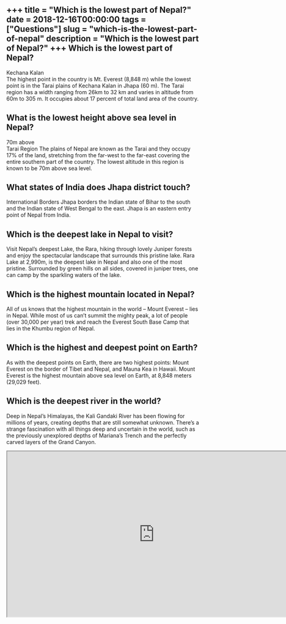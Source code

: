 +++
title = "Which is the lowest part of Nepal?"
date = 2018-12-16T00:00:00
tags = ["Questions"]
slug = "which-is-the-lowest-part-of-nepal"
description = "Which is the lowest part of Nepal?"
+++
Which is the lowest part of Nepal?
----------------------------------

Kechana Kalan  
The highest point in the country is Mt. Everest (8,848 m) while the lowest point is in the Tarai plains of Kechana Kalan in Jhapa (60 m). The Tarai region has a width ranging from 26km to 32 km and varies in altitude from 60m to 305 m. It occupies about 17 percent of total land area of the country.

What is the lowest height above sea level in Nepal?
---------------------------------------------------

70m above  
Tarai Region The plains of Nepal are known as the Tarai and they occupy 17% of the land, stretching from the far-west to the far-east covering the entire southern part of the country. The lowest altitude in this region is known to be 70m above sea level.

What states of India does Jhapa district touch?
-----------------------------------------------

International Borders Jhapa borders the Indian state of Bihar to the south and the Indian state of West Bengal to the east. Jhapa is an eastern entry point of Nepal from India.

Which is the deepest lake in Nepal to visit?
--------------------------------------------

Visit Nepal’s deepest Lake, the Rara, hiking through lovely Juniper forests and enjoy the spectacular landscape that surrounds this pristine lake. Rara Lake at 2,990m, is the deepest lake in Nepal and also one of the most pristine. Surrounded by green hills on all sides, covered in juniper trees, one can camp by the sparkling waters of the lake.

Which is the highest mountain located in Nepal?
-----------------------------------------------

All of us knows that the highest mountain in the world – Mount Everest – lies in Nepal. While most of us can’t summit the mighty peak, a lot of people (over 30,000 per year) trek and reach the Everest South Base Camp that lies in the Khumbu region of Nepal.

Which is the highest and deepest point on Earth?
------------------------------------------------

As with the deepest points on Earth, there are two highest points: Mount Everest on the border of Tibet and Nepal, and Mauna Kea in Hawaii. Mount Everest is the highest mountain above sea level on Earth, at 8,848 meters (29,029 feet).

Which is the deepest river in the world?
----------------------------------------

Deep in Nepal’s Himalayas, the Kali Gandaki River has been flowing for millions of years, creating depths that are still somewhat unknown. There’s a strange fascination with all things deep and uncertain in the world, such as the previously unexplored depths of Mariana’s Trench and the perfectly carved layers of the Grand Canyon.

<iframe allow="accelerometer; autoplay; clipboard-write; encrypted-media; gyroscope; picture-in-picture" allowfullscreen="" class="__youtube_prefs__  epyt-is-override  no-lazyload" data-no-lazy="1" data-origheight="433" data-origwidth="770" data-skipgform_ajax_framebjll="" height="433" id="_ytid_80590" loading="lazy" src="https://www.youtube.com/embed/jrdVQfqDuyI?enablejsapi=1&autoplay=0&cc_load_policy=0&cc_lang_pref=&iv_load_policy=1&loop=0&modestbranding=0&rel=1&fs=1&playsinline=0&autohide=2&theme=dark&color=red&controls=1&" title="YouTube player" width="770"></iframe>
